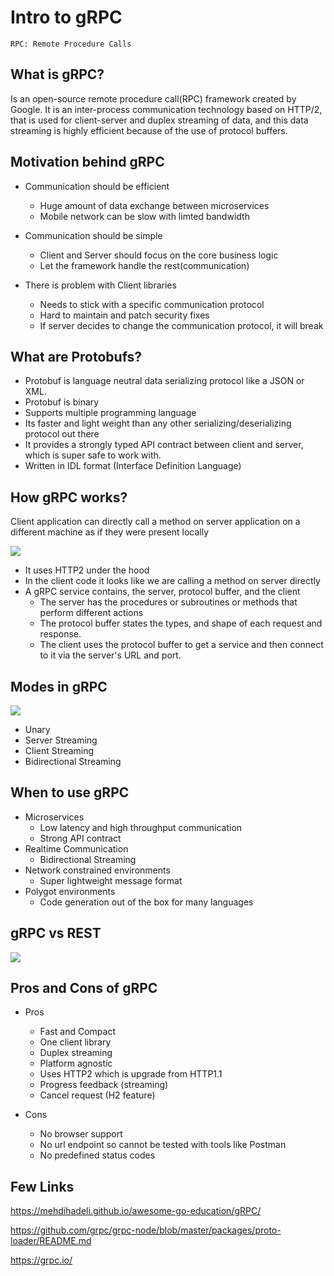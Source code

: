 # Intro to gRPC

`RPC: Remote Procedure Calls`

## What is gRPC?

Is an open-source remote procedure call(RPC) framework created by Google. It is an inter-process communication technology based on HTTP/2, that is used for client-server and duplex streaming of data, and this data streaming is highly efficient because of the use of protocol buffers.

## Motivation behind gRPC

- Communication should be efficient

  - Huge amount of data exchange between microservices
  - Mobile network can be slow with limted bandwidth

- Communication should be simple

  - Client and Server should focus on the core business logic
  - Let the framework handle the rest(communication)

- There is problem with Client libraries

  - Needs to stick with a specific communication protocol
  - Hard to maintain and patch security fixes
  - If server decides to change the communication protocol, it will break

## What are Protobufs?

- Protobuf is language neutral data serializing protocol like a JSON or XML.
- Protobuf is binary
- Supports multiple programming language
- Its faster and light weight than any other serializing/deserializing protocol out there
- It provides a strongly typed API contract between client and server, which is super safe to work with.
- Written in IDL format (Interface Definition Language)

## How gRPC works?

Client application can directly call a method on server application on a different machine as if they were present locally

<img src="https://grpc.io/img/landing-2.svg">

- It uses HTTP2 under the hood
- In the client code it looks like we are calling a method on server directly
- A gRPC service contains, the server, protocol buffer, and the client
  - The server has the procedures or subroutines or methods that perform different actions
  - The protocol buffer states the types, and shape of each request and response.
  - The client uses the protocol buffer to get a service and then connect to it via the server's URL and port.

## Modes in gRPC

<img src="https://res.cloudinary.com/practicaldev/image/fetch/s--q75a_ZW6--/c_limit%2Cf_auto%2Cfl_progressive%2Cq_auto%2Cw_880/https://dev-to-uploads.s3.amazonaws.com/i/dz6wx5q713fj7yvpnetv.png">

- Unary
- Server Streaming
- Client Streaming
- Bidirectional Streaming

## When to use gRPC

- Microservices
  - Low latency and high throughput communication
  - Strong API contract
- Realtime Communication
  - Bidirectional Streaming
- Network constrained environments
  - Super lightweight message format
- Polygot environments
  - Code generation out of the box for many languages

## gRPC vs REST

<img src="https://res.cloudinary.com/practicaldev/image/fetch/s--Gs-DIpNx--/c_limit%2Cf_auto%2Cfl_progressive%2Cq_auto%2Cw_880/https://dev-to-uploads.s3.amazonaws.com/i/io14pagxwlknvggc3tko.png">

## Pros and Cons of gRPC

- Pros

  - Fast and Compact
  - One client library
  - Duplex streaming
  - Platform agnostic
  - Uses HTTP2 which is upgrade from HTTP1.1
  - Progress feedback (streaming)
  - Cancel request (H2 feature)

- Cons
  - No browser support
  - No url endpoint so cannot be tested with tools like Postman
  - No predefined status codes

## Few Links

https://mehdihadeli.github.io/awesome-go-education/gRPC/

https://github.com/grpc/grpc-node/blob/master/packages/proto-loader/README.md

https://grpc.io/
